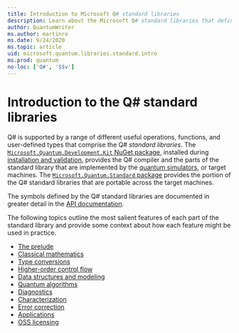 ```yaml
---
title: Introduction to Microsoft Q# standard libraries
description: Learn about the Microsoft Q# standard libraries that define the operations, functions and data types used in quantum programs. 
author: QuantumWriter
ms.author: martinro
ms.date: 9/24/2020
ms.topic: article
uid: microsoft.quantum.libraries.standard.intro
ms.prod: quantum
no-loc: ['Q#', '$$v']
---
```


# Introduction to the Q# standard libraries

Q# is supported by a range of different useful operations, functions, and user-defined types that comprise the Q# *standard libraries*.
The [`Microsoft.Quantum.Development.Kit` NuGet package](https://www.nuget.org/packages/microsoft.quantum.development.kit), installed during [installation and validation](xref:microsoft.quantum.install), provides the Q# compiler and the parts of the standard library that are implemented by the [quantum simulators](xref:microsoft.quantum.machines), or target machines.
The [`Microsoft.Quantum.Standard` package](https://www.nuget.org/packages/microsoft.quantum.standard) provides the portion of the Q# standard libraries that are portable across the target machines.

The symbols defined by the Q# standard libraries are documented in greater detail in the [API documentation](xref:microsoft.quantum.apiref-intro).

The following topics outline the most salient features of each part of the standard library and provide some context about how each feature might be used in practice.

- [The prelude](xref:microsoft.quantum.libraries.standard.prelude)
- [Classical mathematics](xref:microsoft.quantum.libraries.math)
- [Type conversions](xref:microsoft.quantum.libraries.convert)
- [Higher-order control flow](xref:microsoft.quantum.concepts.control-flow)
- [Data structures and modeling](xref:microsoft.quantum.libraries.data-structures)
- [Quantum algorithms](xref:microsoft.quantum.libraries.standard.algorithms)
- [Diagnostics](xref:microsoft.quantum.libraries.diagnostics)
- [Characterization](xref:microsoft.quantum.libraries.characterization)
- [Error correction](xref:microsoft.quantum.libraries.error-correction)
- [Applications](xref:microsoft.quantum.libraries.applications)
- [OSS licensing](xref:microsoft.quantum.libraries.licensing)
